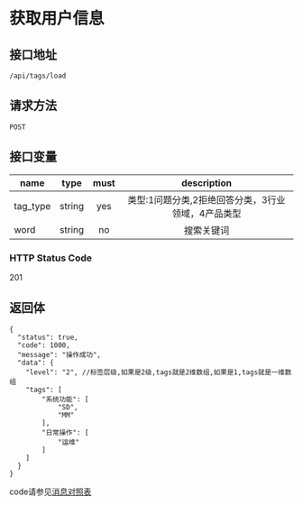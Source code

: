 # 获取用户信息

## 接口地址

`/api/tags/load`

## 请求方法

```POST ```

## 接口变量

| name     | type     | must     | description |
|----------|:--------:|:--------:|:--------:|
| tag_type  | string   | yes      | 类型:1问题分类,2拒绝回答分类，3行业领域，4产品类型   |
| word      | string   | no      | 搜索关键词            | 
### HTTP Status Code

201

## 返回体

```json5
{
  "status": true,
  "code": 1000,
  "message": "操作成功",
  "data": {
    "level": "2", //标签层级,如果是2级,tags就是2维数组,如果是1,tags就是一维数组
    "tags": [
        "系统功能": [
            "SD",
            "MM"
        ],
        "日常操作": [
            "运维"
        ]
    ]
  }
}
``` 

code请参见[消息对照表](消息对照表.md)
